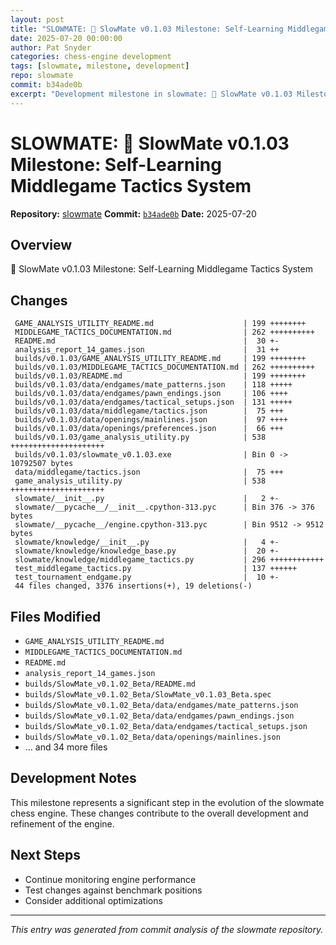 ```yaml
---
layout: post
title: "SLOWMATE: 🎯 SlowMate v0.1.03 Milestone: Self-Learning Middlegame Tactics System"
date: 2025-07-20 00:00:00 
author: Pat Snyder
categories: chess-engine development
tags: [slowmate, milestone, development]
repo: slowmate
commit: b34ade0b
excerpt: "Development milestone in slowmate: 🎯 SlowMate v0.1.03 Milestone: Self-Learning Middlegame Tactics System"
---
```


# SLOWMATE: 🎯 SlowMate v0.1.03 Milestone: Self-Learning Middlegame Tactics System

**Repository:** [slowmate](https://github.com/pssnyder/slowmate)
**Commit:** [`b34ade0b`](https://github.com/pssnyder/slowmate/commit/b34ade0bb7033467f3d60ff5d9b851974ab5ba5e)
**Date:** 2025-07-20

## Overview

🎯 SlowMate v0.1.03 Milestone: Self-Learning Middlegame Tactics System

## Changes

```
 GAME_ANALYSIS_UTILITY_README.md                    | 199 ++++++++
 MIDDLEGAME_TACTICS_DOCUMENTATION.md                | 262 ++++++++++
 README.md                                          |  30 +-
 analysis_report_14_games.json                      |  31 ++
 builds/v0.1.03/GAME_ANALYSIS_UTILITY_README.md     | 199 ++++++++
 builds/v0.1.03/MIDDLEGAME_TACTICS_DOCUMENTATION.md | 262 ++++++++++
 builds/v0.1.03/README.md                           | 199 ++++++++
 builds/v0.1.03/data/endgames/mate_patterns.json    | 118 +++++
 builds/v0.1.03/data/endgames/pawn_endings.json     | 106 ++++
 builds/v0.1.03/data/endgames/tactical_setups.json  | 131 +++++
 builds/v0.1.03/data/middlegame/tactics.json        |  75 +++
 builds/v0.1.03/data/openings/mainlines.json        |  97 ++++
 builds/v0.1.03/data/openings/preferences.json      |  66 +++
 builds/v0.1.03/game_analysis_utility.py            | 538 +++++++++++++++++++++
 builds/v0.1.03/slowmate_v0.1.03.exe                | Bin 0 -> 10792507 bytes
 data/middlegame/tactics.json                       |  75 +++
 game_analysis_utility.py                           | 538 +++++++++++++++++++++
 slowmate/__init__.py                               |   2 +-
 slowmate/__pycache__/__init__.cpython-313.pyc      | Bin 376 -> 376 bytes
 slowmate/__pycache__/engine.cpython-313.pyc        | Bin 9512 -> 9512 bytes
 slowmate/knowledge/__init__.py                     |   4 +-
 slowmate/knowledge/knowledge_base.py               |  20 +-
 slowmate/knowledge/middlegame_tactics.py           | 296 ++++++++++++
 test_middlegame_tactics.py                         | 137 ++++++
 test_tournament_endgame.py                         |  10 +-
 44 files changed, 3376 insertions(+), 19 deletions(-)
```

## Files Modified

- `GAME_ANALYSIS_UTILITY_README.md`
- `MIDDLEGAME_TACTICS_DOCUMENTATION.md`
- `README.md`
- `analysis_report_14_games.json`
- `builds/SlowMate_v0.1.02_Beta/README.md`
- `builds/SlowMate_v0.1.02_Beta/SlowMate_v0.1.03_Beta.spec`
- `builds/SlowMate_v0.1.02_Beta/data/endgames/mate_patterns.json`
- `builds/SlowMate_v0.1.02_Beta/data/endgames/pawn_endings.json`
- `builds/SlowMate_v0.1.02_Beta/data/endgames/tactical_setups.json`
- `builds/SlowMate_v0.1.02_Beta/data/openings/mainlines.json`
- ... and 34 more files

## Development Notes

This milestone represents a significant step in the evolution of the slowmate chess engine. These changes contribute to the overall development and refinement of the engine.

## Next Steps

- Continue monitoring engine performance
- Test changes against benchmark positions
- Consider additional optimizations

---

*This entry was generated from commit analysis of the slowmate repository.*
